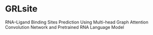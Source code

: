 # GRLsite
RNA–Ligand Binding Sites Prediction Using Multi-head Graph Attention Convolution Network and Pretrained RNA Language Model
